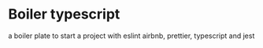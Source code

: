 # Boiler typescript
a boiler plate to start a project with 
eslint airbnb, prettier, typescript and jest
